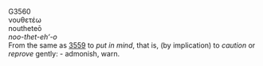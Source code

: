 <body>
  <p>G3560<br>  νουθετέω  <br> noutheteō  <br><i>noo-thet-eh‘-o </i><br>From the same as <a href="g3559.htm">3559</a>  to <i>put</i> <i>in</i> <i>mind</i>, that is, (by implication) to <i>caution</i> or <i>reprove</i> gently: - admonish, warn.<br></p>
 </body>